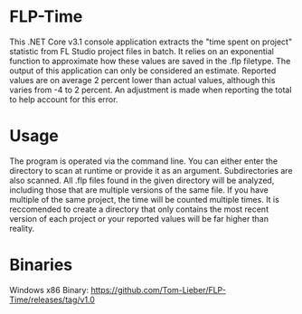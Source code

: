 # FLP-Time
This .NET Core v3.1 console application extracts the "time spent on project" statistic from FL Studio project files in batch.
It relies on an exponential function to approximate how these values are saved in the .flp filetype.
The output of this application can only be considered an estimate. Reported values are on average 2 percent lower than actual values, although this varies from -4 to 2 percent. An adjustment is made when reporting the total to help account for this error.

# Usage
The program is operated via the command line. You can either enter the directory to scan at runtime or provide it as an argument. Subdirectories are also scanned. All .flp files found in the given directory will be analyzed, including those that are multiple versions of the same file. If you have multiple of the same project, the time will be counted multiple times. It is reccomended to create a directory that only contains the most recent version of each project or your reported values will be far higher than reality.

# Binaries
Windows x86 Binary:
https://github.com/Tom-Lieber/FLP-Time/releases/tag/v1.0
